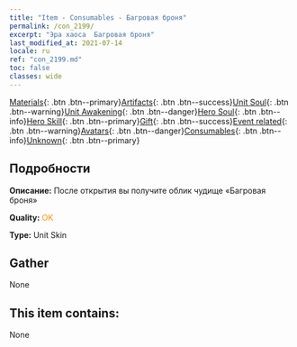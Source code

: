 ```yaml
---
title: "Item - Consumables - Багровая броня"
permalink: /con_2199/
excerpt: "Эра хаоса  Багровая броня"
last_modified_at: 2021-07-14
locale: ru
ref: "con_2199.md"
toc: false
classes: wide
---
```

 [Materials](/ItemsRU/){: .btn .btn--primary}[Artifacts](/ItemsRU/Artifacts/){: .btn .btn--success}[Unit Soul](/ItemsRU/UnitSoul/){: .btn .btn--warning}[Unit Awakening](/ItemsRU/UnitAwakening/){: .btn .btn--danger}[Hero Soul](/ItemsRU/HeroSoul/){: .btn .btn--info}[Hero Skill](/ItemsRU/HeroSkill/){: .btn .btn--primary}[Gift](/ItemsRU/Gift/){: .btn .btn--success}[Event related](/ItemsRU/Events/){: .btn .btn--warning}[Avatars](/ItemsRU/Avatars/){: .btn .btn--danger}[Consumables](/ItemsRU/Consumables/){: .btn .btn--info}[Unknown](/ItemsRU/Unknown/){: .btn .btn--primary}

## Подробности
 **Описание:** После открытия вы получите облик чудище «Багровая броня»

 **Quality:** <span style="color: #FF8C00">OK</span>

 **Type:** Unit Skin

## Gather

  None

## This item contains:

  None

